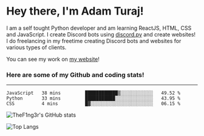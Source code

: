# Hey there, I'm Adam Turaj!

I am a self tought Python developer and am learning ReactJS, HTML, CSS and JavaScript. I create Discord bots using [discord.py](https://github.com/Rapptz/discord.py) and create websites! I do freelancing in my freetime creating Discord bots and websites for various types of clients.

You can see my work on [my website](https://adamturaj.com)!

### Here are some of my Github and coding stats!

---

<!--START_SECTION:waka-->
```text
JavaScript   38 mins         ████████████▒░░░░░░░░░░░░   49.52 % 
Python       33 mins         ███████████░░░░░░░░░░░░░░   43.95 % 
CSS          4 mins          █▓░░░░░░░░░░░░░░░░░░░░░░░   06.15 % 
```
<!--END_SECTION:waka-->

![TheF1ng3r's GitHub stats](https://github-readme-stats.vercel.app/api?username=thef1ng3r&count_private=true&theme=dark)

![Top Langs](https://github-readme-stats.vercel.app/api/top-langs/?username=thef1ng3r&layout=compact&count_private=true&theme=dark)

